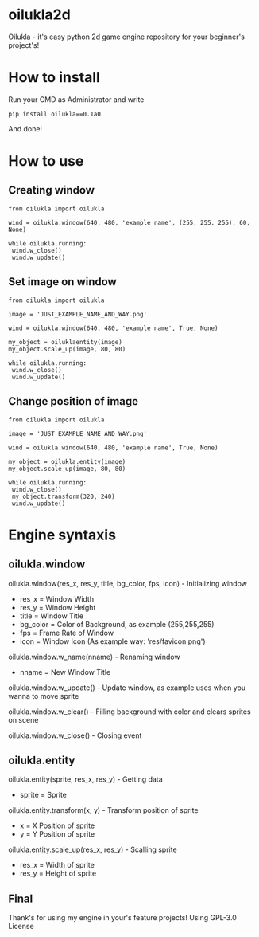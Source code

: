 # oilukla2d
 Oilukla - it's easy python 2d game engine repository for your beginner's project's!

# How to install
Run your CMD as Administrator and write
```
pip install oilukla==0.1a0
```
And done!

# How to use
## Creating window
```
from oilukla import oilukla

wind = oilukla.window(640, 480, 'example name', (255, 255, 255), 60, None)

while oilukla.running:
 wind.w_close()
 wind.w_update()
```

## Set image on window
```
from oilukla import oilukla

image = 'JUST_EXAMPLE_NAME_AND_WAY.png'

wind = oilukla.window(640, 480, 'example name', True, None)

my_object = oiluklaentity(image)
my_object.scale_up(image, 80, 80)

while oilukla.running:
 wind.w_close()
 wind.w_update()
```

## Change position of image
```
from oilukla import oilukla

image = 'JUST_EXAMPLE_NAME_AND_WAY.png'

wind = oilukla.window(640, 480, 'example name', True, None)

my_object = oilukla.entity(image)
my_object.scale_up(image, 80, 80)

while oilukla.running:
 wind.w_close()
 my_object.transform(320, 240)
 wind.w_update()
```

# Engine syntaxis 
## oilukla.window
oilukla.window(res_x, res_y, title, bg_color, fps, icon) - Initializing window
 - res_x = Window Width
 - res_y = Window Height
 - title = Window Title
 - bg_color = Color of Background, as example (255,255,255)
 - fps = Frame Rate of Window
 - icon = Window Icon (As example way: 'res/favicon.png')


oilukla.window.w_name(nname) - Renaming window
 - nname = New Window Title

oilukla.window.w_update() - Update window, as example uses when you wanna to move sprite

oilukla.window.w_clear() - Filling background with color and clears sprites on scene

oilukla.window.w_close() - Closing event

## oilukla.entity
oilukla.entity(sprite, res_x, res_y) - Getting data
 - sprite = Sprite
 
oilukla.entity.transform(x, y) - Transform position of sprite
 - x = X Position of sprite
 - y = Y Position of sprite


oilukla.entity.scale_up(res_x, res_y) - Scalling sprite
 - res_x = Width of sprite
 - res_y = Height of sprite

## Final
Thank's for using my engine in your's feature projects!
Using GPL-3.0 License
